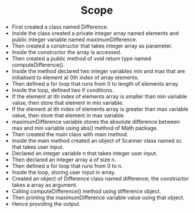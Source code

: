 <h1 align="center">Scope</h1>

- First created a class named Difference.
- Inside the class created a private integer array named elements and public integer variable named maximumDifference.
- Then created a constructor that takes integer array as parameter.
- Inside the constructor the array is accessed.
- Then created a public method of void return type named computeDifference().
- Inside the method declared two integer variables min and max that are initialised to element at 0th index of array elements.
- Then defined a for loop that runs from 0 to length of elements array.
- Inside the loop, defined two if conditions.
- If the element at ith index of elements array is smaller than min variable value, then store that element in min variable.
- If the element at ith index of elements array is greater than max variable value, then store that element in max variable.
- maximumDifference variable stores the absolute difference between max and min variable using abs() method of Math package.
- Then created the main class with main method.
- Inside the main method created an object of Scanner class named sc that takes user input.
- Declared an integer variable n that takes integer user input.
- Then declared an integer array a of size n.
- Then defined a for loop that runs from 0 to n.
- Inside the loop, storing user input in array.
- Created an object of Difference class named difference; the constructor takes a array as argument.
- Calling computeDifference() method using difference object.
- Then printing the maximumDifference variable value using that object.
- Hence providing the output.